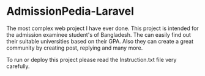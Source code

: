 # AdmissionPedia-Laravel
The most complex web project I have ever done. This project is intended for the admission examinee student's of Bangladesh.
The can easily find out their suitable universities based on their GPA.
Also they can create a great community by creating post, replying and many more.

To run or deploy this project please read the Instruction.txt file very carefully.
